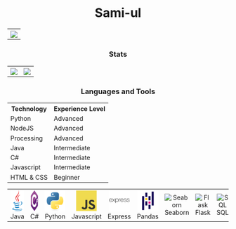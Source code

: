 <h1 align="center">
   Sami-ul
</h1>
<a href="mailto:ahmed.samiul.h@gmail.com" style="text-align: center">
   <table align="center">
      <tr>
         <td>
            <img src="https://img.shields.io/badge/Email-252422.svg?style=for-the-badge&logo=gmail" align="center">
         </td>
      </tr>
   </table>
</a>

<h3 align="center">Stats</h3>
<table align="center">
    <tr>
        <td>
            <a href="https://github.com/sami-ul">
                <img align="center" src="https://github-readme-stats.vercel.app/api?username=sami-ul&show_icons=true&theme=cobalt&count_private=true" />
            </a>
        </td>
        <td>
            <a href="https://github.com/sami-ul">
                <img align="center" src="https://github-readme-stats.vercel.app/api/top-langs/?username=sami-ul&langs_count=8&theme=cobalt&layout=compact&exclude_repo=Loan-Classification&langs_count=8" />
            </a>
        </td>
    </tr>
</table>


<p align="left"></p>
<h3 align="center">Languages and Tools</h3>
<p align="center">
<table align="center">
   <tr>
      <th>Technology</th>
      <th>Experience Level</th>
   </tr>
   <tr>
      <td>Python</td>
      <td>Advanced</td>
   </tr>
   <tr>
      <td>NodeJS</td>
      <td>Advanced</td>
   </tr>
   <tr>
      <td>Processing</td>
      <td>Advanced</td>
   </tr>
   <tr>
      <td>Java</td>
      <td>Intermediate</td>
   </tr>
   <tr>
      <td>C#</td>
      <td>Intermediate</td>
   </tr>
   <tr>
      <td>Javascript</td>
      <td>Intermediate</td>
   </tr>
   <tr>
      <td>HTML & CSS</td>
      <td>Beginner</td>
   </tr>
</table>
</p>

<table>
  <tr>
    <td align="center" width="96">
      <a>
        <img src="https://raw.githubusercontent.com/devicons/devicon/master/icons/java/java-original.svg" width="48" height="48" alt="Java" />
      </a>
      <br>Java
    </td>
    <td align="center" width="96">
      <a>
        <img src="https://raw.githubusercontent.com/devicons/devicon/master/icons/csharp/csharp-original.svg" width="48" height="48" alt="C#" />
      </a>
      <br>C#
    </td>
    <td align="center" width="96">
      <a>
        <img src="https://raw.githubusercontent.com/devicons/devicon/master/icons/python/python-original.svg" width="48" height="48" alt="Python" />
      </a>
      <br>Python
    </td>
    <td align="center" width="96">
      <a>
        <img src="https://raw.githubusercontent.com/devicons/devicon/master/icons/javascript/javascript-original.svg" width="48" height="48" alt="Javascript" />
      </a>
      <br>Javascript
    </td>
    <td align="center" width="96">
      <a>
        <img src="https://raw.githubusercontent.com/devicons/devicon/master/icons/express/express-original-wordmark.svg" width="48" height="48" alt="Express" />
      </a>
      <br>Express
    </td>
    <td align="center" width="96">
      <a>
        <img src="https://raw.githubusercontent.com/devicons/devicon/2ae2a900d2f041da66e950e4d48052658d850630/icons/pandas/pandas-original.svg" width="48" height="48" alt="Pandas" />
      </a>
      <br>Pandas
    </td>
    <td align="center" width="96">
      <a>
        <img src="https://seaborn.pydata.org/_images/logo-mark-lightbg.svg" width="48" height="48" alt="Seaborn" />
      </a>
      <br>Seaborn
    </td>
    <td align="center" width="96">
      <a>
        <img src="https://www.vectorlogo.zone/logos/pocoo_flask/pocoo_flask-icon.svg" width="48" height="48" alt="Flask" />
      </a>
      <br>Flask
    </td>
    <td align="center" width="96">
      <a>
        <img src="https://www.svgrepo.com/show/303229/microsoft-sql-server-logo.svg" width="48" height="48" alt="SQL" />
      </a>
      <br>SQL
    </td>
     <td align="center"  width="96">
      <a>
        <img src="https://raw.githubusercontent.com/devicons/devicon/master/icons/nodejs/nodejs-original-wordmark.svg" width="48" height="48" alt="NodeJS" />
      </a>
      <br>NodeJS
    </td>
  </tr>
</table>
